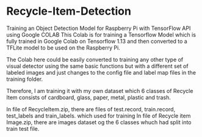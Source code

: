 # Recycle-Item-Detection

Training an Object Detection Model for Raspberry Pi with TensorFlow API using Google COLAB
This Colab is for training a Tensorflow Model which is fully trained in Google Colab on Tensorflow 1.13 and then converted to a TFLite model to be used on the Raspberry Pi.

The Colab here could be easily converted to training any other type of visual detector using the same basic functions but with a different set of labeled images and just changes to the config file and label map files in the training folder.

Therefore, I am training it with my own dataset which 6 classes of Recycle Item consists of cardboard, glass, paper, metal, plastic and trash.

In file of RecycleItem.zip, there are files of test.record, train.record, test_labels and train_labels. which used for training 
In file of Recycle item Image.zip, there are images dataset og the 6 classes whuch had split into train test file.
